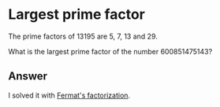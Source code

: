 # Largest prime factor

The prime factors of 13195 are 5, 7, 13 and 29.

What is the largest prime factor of the number 600851475143?

## Answer

I solved it with [Fermat's factorization](https://en.wikipedia.org/wiki/Fermat%27s_factorization_method).

